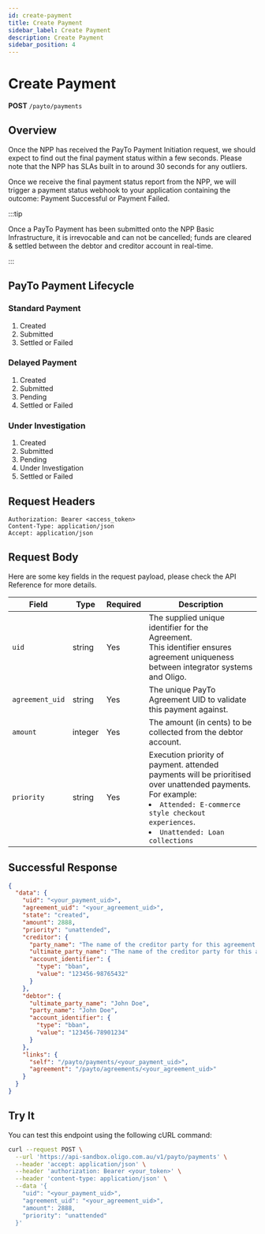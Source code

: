 ```yaml
---
id: create-payment
title: Create Payment
sidebar_label: Create Payment
description: Create Payment
sidebar_position: 4
---
```


# Create Payment

**POST** `/payto/payments`

## Overview

Once the NPP has received the PayTo Payment Initiation request, we should expect to find out the final payment status within a few seconds. Please note that the NPP has SLAs built in to around 30 seconds for any outliers.

Once we receive the final payment status report from the NPP, we will trigger a payment status webhook to your application containing the outcome: Payment Successful or Payment Failed.

:::tip

Once a PayTo Payment has been submitted onto the NPP Basic Infrastructure, it is irrevocable and can not be cancelled; funds are cleared & settled between the debtor and creditor account in real-time.

:::

## PayTo Payment Lifecycle
### Standard Payment
1. Created 
2. Submitted 
3. Settled or Failed
### Delayed Payment
1. Created 
2. Submitted 
3. Pending 
4. Settled or Failed
### Under Investigation
1. Created 
2. Submitted 
3. Pending 
4. Under Investigation 
5. Settled or Failed

## Request Headers

```http
Authorization: Bearer <access_token>
Content-Type: application/json
Accept: application/json
```

## Request Body

Here are some key fields in the request payload, please check the API Reference for more details.

| Field                       | Type     | Required | Description                                                                                                                                                                                                                                                                                                              |
|-----------------------------|----------|----------|--------------------------------------------------------------------------------------------------------------------------------------------------------------------------------------------------------------------------------------------------------------------------------------------------------------------------|
| `uid`                       | string   | Yes      | The supplied unique identifier for the Agreement. <br/>This identifier ensures agreement uniqueness between integrator systems and Oligo.                                                                                                                                                                                |
| `agreement_uid`             | string   | Yes      | The unique PayTo Agreement UID to validate this payment against.                                                                                                                                                                                                                                                         |
| `amount`                    | integer  | Yes      | The amount (in cents) to be collected from the debtor account.                                                                                                                                                                                                                                                           |
| `priority`                  | string   | Yes      | Execution priority of payment. attended payments will be prioritised over unattended payments. <br/> For example: <li>`Attended: E-commerce style checkout experiences`.</li> <li> `Unattended: Loan collections`</li>                                                                                                   |

## Successful Response

```json
{
  "data": {
    "uid": "<your_payment_uid>",
    "agreement_uid": "<your_agreement_uid>",
    "state": "created",
    "amount": 2888,
    "priority": "unattended",
    "creditor": {
      "party_name": "The name of the creditor party for this agreement.",
      "ultimate_party_name": "The name of the creditor party for this agreement.",
      "account_identifier": {
        "type": "bban",
        "value": "123456-98765432"
      }
    },
    "debtor": {
      "ultimate_party_name": "John Doe",
      "party_name": "John Doe",
      "account_identifier": {
        "type": "bban",
        "value": "123456-78901234"
      }
    },
    "links": {
      "self": "/payto/payments/<your_payment_uid>",
      "agreement": "/payto/agreements/<your_agreement_uid>"
    }
  }
}
```


## Try It

You can test this endpoint using the following cURL command:

```bash
curl --request POST \
  --url 'https://api-sandbox.oligo.com.au/v1/payto/payments' \
  --header 'accept: application/json' \
  --header 'authorization: Bearer <your_token>' \
  --header 'content-type: application/json' \
  --data '{
    "uid": "<your_payment_uid>",
    "agreement_uid": "<your_agreement_uid>",
    "amount": 2888,
    "priority": "unattended"
  }'
```
